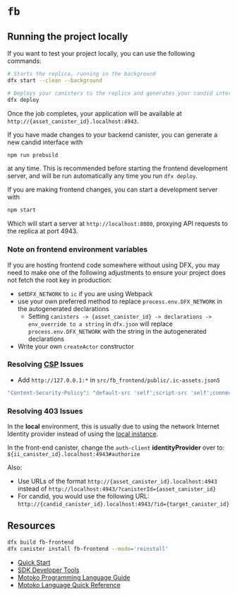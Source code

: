 # `fb`

## Running the project locally

If you want to test your project locally, you can use the following commands:

```bash
# Starts the replica, running in the background
dfx start --clean --background

# Deploys your canisters to the replica and generates your candid interface
dfx deploy
```

Once the job completes, your application will be available at `http://{asset_canister_id}.localhost:4943`.

If you have made changes to your backend canister, you can generate a new candid interface with

```bash
npm run prebuild
```

at any time. This is recommended before starting the frontend development server, and will be run automatically any time you run `dfx deploy`.

If you are making frontend changes, you can start a development server with

```bash
npm start
```

Which will start a server at `http://localhost:8080`, proxying API requests to the replica at port 4943.

### Note on frontend environment variables

If you are hosting frontend code somewhere without using DFX, you may need to make one of the following adjustments to ensure your project does not fetch the root key in production:

- set`DFX_NETWORK` to `ic` if you are using Webpack
- use your own preferred method to replace `process.env.DFX_NETWORK` in the autogenerated declarations
  - Setting `canisters -> {asset_canister_id} -> declarations -> env_override to a string` in `dfx.json` will replace `process.env.DFX_NETWORK` with the string in the autogenerated declarations
- Write your own `createActor` constructor

### Resolving [CSP](https://developer.mozilla.org/en-US/docs/Web/HTTP/CSP) Issues

* Add `http://127.0.0.1:*` in `src/fb_frontend/public/.ic-assets.json5`

```bash
"Content-Security-Policy": "default-src 'self';script-src 'self';connect-src 'self' http://127.0.0.1:* http://localhost:* https://icp0.io https://*.icp0.io https://icp-api.io;img-src 'self' data:;style-src * 'unsafe-inline';style-src-elem * 'unsafe-inline';font-src *;object-src 'none';base-uri 'self';frame-ancestors 'none';form-action 'self';upgrade-insecure-requests;"
```

### Resolving 403 Issues

In the **local** environment, this is usually due to using the network Internet Identity provider instead of using the [local instance](https://internetcomputer.org/docs/current/tutorials/developer-journey/level-3/3.5-identities-and-auth#importing-the-auth-client-package).

In the front-end canister, change the `auth-client` **identityProvider** over to: `${ii_canister_id}.localhost:4943#authorize`

Also:

* Use URLs of the format `http://{asset_canister_id}.localhost:4943` instead of `http://localhost:4943/?canisterId={asset_canister_id}`
* For candid, you would use the following URL: `http://{candid_canister_id}.localhost:4943/?id={target_canister_id}`

## Resources

```bash
dfx build fb-frontend
dfx canister install fb-frontend --mode='reinstall'
```

- [Quick Start](https://internetcomputer.org/docs/current/developer-docs/setup/deploy-locally)
- [SDK Developer Tools](https://internetcomputer.org/docs/current/developer-docs/setup/install)
- [Motoko Programming Language Guide](https://internetcomputer.org/docs/current/motoko/main/motoko)
- [Motoko Language Quick Reference](https://internetcomputer.org/docs/current/motoko/main/language-manual)